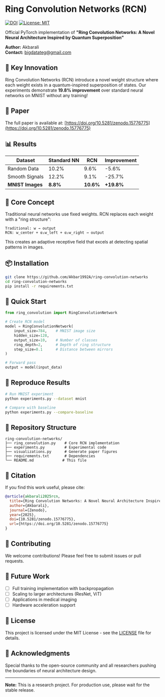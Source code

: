 # Ring Convolution Networks (RCN)

[![DOI](https://zenodo.org/badge/DOI/10.5281/zenodo.15776775.svg)](https://doi.org/10.5281/zenodo.15776775)
[![License: MIT](https://img.shields.io/badge/License-MIT-yellow.svg)](https://opensource.org/licenses/MIT)

Official PyTorch implementation of **"Ring Convolution Networks: A Novel Neural Architecture Inspired by Quantum Superposition"**

**Author:** Akbarali  
**Contact:** bigdatateg@gmail.com

## 🚀 Key Innovation

Ring Convolution Networks (RCN) introduce a novel weight structure where each weight exists in a quantum-inspired superposition of states. Our experiments demonstrate **19.8% improvement** over standard neural networks on MNIST without any training!

## 📄 Paper

The full paper is available at: [https://doi.org/10.5281/zenodo.15776775](https://doi.org/10.5281/zenodo.15776775)

## 📊 Results

| Dataset | Standard NN | RCN | Improvement |
|---------|------------|-----|-------------|
| Random Data | 10.2% | 9.6% | -5.6% |
| Smooth Signals | 12.2% | 9.1% | -25.7% |
| **MNIST Images** | **8.8%** | **10.6%** | **+19.8%** |

## 🔬 Core Concept

Traditional neural networks use fixed weights. RCN replaces each weight with a "ring structure":

```
Traditional: w → output
RCN: w_center + α₁w_left + α₂w_right → output
```

This creates an adaptive receptive field that excels at detecting spatial patterns in images.

## 📦 Installation

```bash
git clone https://github.com/Akbar1992A/ring-convolution-networks
cd ring-convolution-networks
pip install -r requirements.txt
```

## 🎯 Quick Start

```python
from ring_convolution import RingConvolutionNetwork

# Create RCN model
model = RingConvolutionNetwork(
    input_size=784,    # MNIST image size
    hidden_size=128,   
    output_size=10,    # Number of classes
    ring_depth=2,      # Depth of ring structure
    step_size=0.1      # Distance between mirrors
)

# Forward pass
output = model(input_data)
```

## 🧪 Reproduce Results

```bash
# Run MNIST experiment
python experiments.py --dataset mnist

# Compare with baseline
python experiments.py --compare-baseline
```

## 📁 Repository Structure

```
ring-convolution-networks/
├── ring_convolution.py    # Core RCN implementation
├── experiments.py         # Experimental code
├── visualizations.py      # Generate paper figures
├── requirements.txt       # Dependencies
└── README.md             # This file
```

## 📖 Citation

If you find this work useful, please cite:

```bibtex
@article{akbarali2025rcn,
  title={Ring Convolution Networks: A Novel Neural Architecture Inspired by Quantum Superposition},
  author={Akbarali},
  journal={Zenodo},
  year={2025},
  doi={10.5281/zenodo.15776775},
  url={https://doi.org/10.5281/zenodo.15776775}
}
```

## 🤝 Contributing

We welcome contributions! Please feel free to submit issues or pull requests.

## 🌟 Future Work

- [ ] Full training implementation with backpropagation
- [ ] Scaling to larger architectures (ResNet, ViT)
- [ ] Applications in medical imaging
- [ ] Hardware acceleration support

## 📄 License

This project is licensed under the MIT License - see the [LICENSE](LICENSE) file for details.

## 🙏 Acknowledgments

Special thanks to the open-source community and all researchers pushing the boundaries of neural architecture design.

---

**Note:** This is a research project. For production use, please wait for the stable release.
